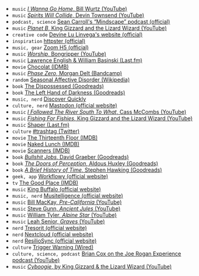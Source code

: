 - `music` [_I Wanna Go Home_, Bill Wurtz (YouTube)](https://www.youtube.com/watch?v=vjUOJEXiX3g)
- `music` [_Spirits Will Collide_, Devin Townsend (YouTube)](https://www.youtube.com/watch?v=AdHJurX0yVA)
- `podcast, science` [Sean Carroll's “Mindscape” podcast (official)](https://www.preposterousuniverse.com/podcast/)
- `music` [_Planet B_, King Gizzard and the Lizard Wizard (YouTube)](https://www.youtube.com/watch?v=qtTi_uyYynA)
- `creative code` [Devine Lu Linvega's website (official)](https://wiki.xxiivv.com/#home)
- `inspiration` [httpster (official)](http://httpster.net)
- `music, gear` [Zoom H5 (official)](https://www.zoom-na.com/products/field-video-recording/field-recording/zoom-h5-handy-recorder)
- `music` [_Worship_, Bongripper (YouTube)](https://www.youtube.com/watch?v=drzzGClaEKU)
- `music` [Lawrence English & William Basinski (Last.fm)](https://www.last.fm/music/William+Basinski+%252B+Lawrence+English)
- `movie` [Chocolat (IDMB)](https://www.imdb.com/title/tt0241303)
- `music` [_Phase Zero_, Morgan Delt (Bandcamp)](https://morgandelt.bandcamp.com/album/phase-zero)
- `random` [Seasonal Affective Disorder (Wikipedia)](https://en.wikipedia.org/wiki/Seasonal_affective_disorder)
- `book` [The Dispossessed (Goodreads)](https://www.goodreads.com/book/show/13651.The_Dispossessed)
- `book` [The Left Hand of Darkness (Goodreads)](https://www.goodreads.com/book/show/18423.The_Left_Hand_of_Darkness)
- `music, nerd` [Discover Quickly](https://discoverquickly.com)
- `culture, nerd` [Mastodon (official website)](https://joinmastodon.org/)
- `music` [_I Followed The River South To What_, Cass McCombs (YouTube)](https://www.youtube.com/watch?v=zDU76HfuaBY)
- `music` [_Fishing For Fishies_, King Gizzard and the Lizard Wizard (YouTube)](https://www.youtube.com/watch?v=beIDKFwXam0)
- `music` [Shaper (Last.fm)](https://www.last.fm/music/Shaper)
- `culture` [#trashtag (Twitter)](https://twitter.com/search?q=%23trashtag)
- `movie` [The Thirteenth Floor (IMDB)](https://www.imdb.com/title/tt0139809)
- `movie` [Naked Lunch (IMDB)](https://www.imdb.com/title/tt0102511)
- `movie` [Scanners (IMDB)](https://www.imdb.com/title/tt0081455)
- `book` [_Bullshit Jobs_, David Graeber (Goodreads)](https://www.goodreads.com/book/show/34466958-bullshit-jobs)
- `book` [_The Doors of Perception_, Aldous Huxley (Goodreads)](https://www.goodreads.com/book/show/3188964-the-doors-of-perception)
- `book` [_A Brief History of Time_, Stephen Hawking (Goodreads)](https://www.goodreads.com/book/show/3869.A_Brief_History_of_Time)
- `geek, app` [Workflowy (official website)](https://workflowy.com/)
- `tv` [The Good Place (IMDB)](https://www.imdb.com/title/tt4955642/)
- `music` [King Buffalo (official website)](https://kingbuffalo.com/)
- `music, nerd` [Musitelligence (official website)](https://musitelligence.com)
- `music` [Bill MacKay, _Pre-California_ (YouTube)](https://www.youtube.com/watch?v=wxMq8wu7nmg)
- `music` [Steve Gunn, _Ancient Jules_ (YouTube)](https://www.youtube.com/watch?v=W79x_WuvQ5Y)
- `music` [William Tyler, _Alpine Star_ (YouTube)](https://www.youtube.com/watch?v=WDuSevWPnCA)
- `music` [Leah Senior, _Graves_ (YouTube)](https://www.youtube.com/watch?v=-R30wogqnhU)
- `nerd` [Tresorit (official website)](https://tresorit.com)
- `nerd` [Nextcloud (official website)](https://nextcloud.com/)
- `nerd` [ResilioSync (official website)](https://www.resilio.com/individuals/)
- `culture` [Trigger Warning (Wired)](https://www.wired.com/story/trigger-warning-netflix-hosted-shows/)
- `culture, science, podcast` [Brian Cox on the Joe Rogan Experience podcast (YouTube)](https://www.youtube.com/watch?v=wieRZoJSVtw)
- `music` [_Cyboogie_, by King Gizzard & the Lizard Wizard (YouTube)](https://www.youtube.com/watch?v=_un9PYsE1_g)